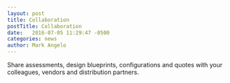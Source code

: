 ```yaml
---
layout: post
title: Collaboration
postTitle: Collaboration
date:   2016-07-05 11:29:47 -0500
categories: news
author: Mark Angelo
---
```


Share assessments, design blueprints, configurations and quotes with your colleagues, vendors and distribution partners.
